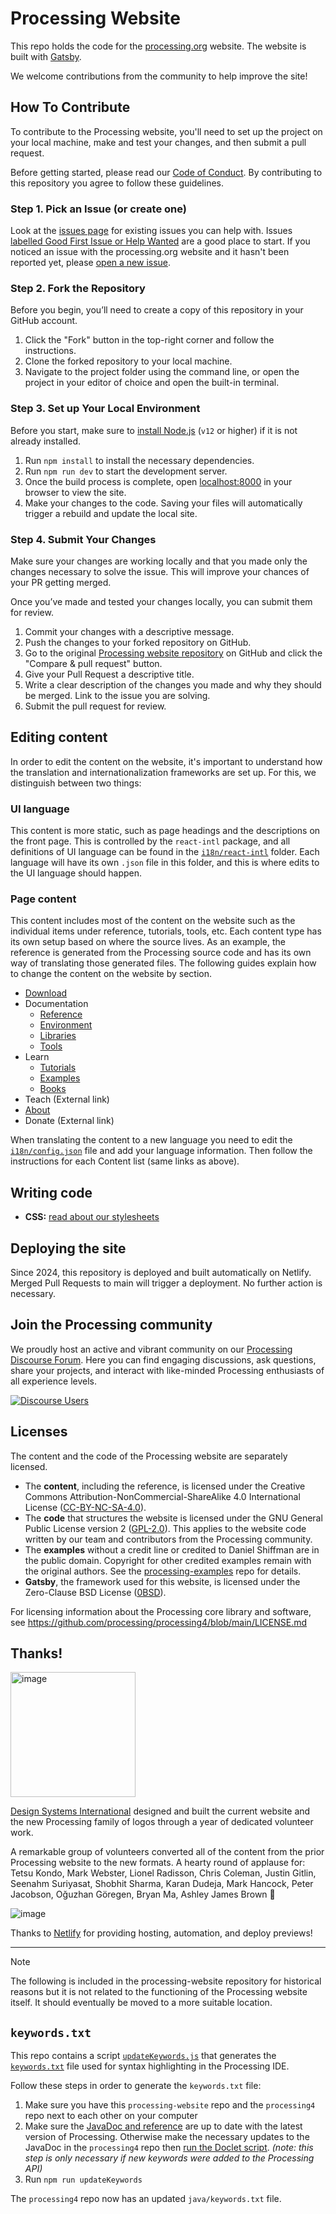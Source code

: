 # Processing Website

This repo holds the code for the [processing.org](https://processing.org) website. The website is built with [Gatsby](https://www.gatsbyjs.com/). 

We welcome contributions from the community to help improve the site!

## How To Contribute

To contribute to the Processing website, you'll need to set up the project on your local machine, make and test your changes, and then submit a pull request.

Before getting started, please read our [Code of Conduct](https://github.com/processing/processing-website/blob/main/CODE-OF-CONDUCT.md). By contributing to this repository you agree to follow these guidelines.

### Step 1. Pick an Issue (or create one)

Look at the [issues page](https://github.com/processing/processing-website/issues) for existing issues you can help with. Issues [labelled Good First Issue or Help Wanted](https://github.com/processing/processing-website/issues?q=is%3Aissue+is%3Aopen+label%3A%22Help+Wanted%22%2C%22Good+First+Issue%22+) are a good place to start. If you noticed an issue with the processing.org website and it hasn't been reported yet, please [open a new issue](https://github.com/processing/processing-website/issues/new/choose).

### Step 2. Fork the Repository

Before you begin, you’ll need to create a copy of this repository in your GitHub account.

1. Click the "Fork" button in the top-right corner and follow the instructions.
2. Clone the forked repository to your local machine.
3. Navigate to the project folder using the command line, or open the project in your editor of choice and open the built-in terminal.

### Step 3. Set up Your Local Environment

Before you start, make sure to [install Node.js](https://nodejs.org/en/download/package-manager) (`v12` or higher) if it is not already installed.

1. Run `npm install` to install the necessary dependencies.
2. Run `npm run dev` to start the development server.
3. Once the build process is complete, open [localhost:8000](http://localhost:8000) in your browser to view the site.
4. Make your changes to the code. Saving your files will automatically trigger a rebuild and update the local site.

### Step 4. Submit Your Changes

Make sure your changes are working locally and that you made only the changes necessary to solve the issue. This will improve your chances of your PR getting merged.

Once you’ve made and tested your changes locally, you can submit them for review.

1. Commit your changes with a descriptive message.
2. Push the changes to your forked repository on GitHub.
3. Go to the original [Processing website repository](https://github.com/processing/processing-website) on GitHub and click the "Compare & pull request" button.
4. Give your Pull Request a descriptive title.
5. Write a clear description of the changes you made and why they should be merged. Link to the issue you are solving.
6. Submit the pull request for review.

## Editing content

In order to edit the content on the website, it's important to understand how the translation and internationalization frameworks are set up. For this, we distinguish between two things:

### UI language

This content is more static, such as page headings and the descriptions on the front page. This is controlled by the `react-intl` package, and all definitions of UI language can be found in the [`i18n/react-intl`](/i18n/react-intl) folder. Each language will have its own `.json` file in this folder, and this is where edits to the UI language should happen.

### Page content

This content includes most of the content on the website such as the individual items under reference, tutorials, tools, etc. Each content type has its own setup based on where the source lives. As an example, the reference is generated from the Processing source code and has its own way of translating those generated files. The following guides explain how to change the content on the website by section.

- [Download](/docs/download.md)
- Documentation
  - [Reference](/docs/reference.md)
  - [Environment](/docs/markdown-pages.md)
  - [Libraries](/docs/libraries.md)
  - [Tools](/docs/tools.md)
- Learn
  - [Tutorials](/docs/tutorials.md)
  - [Examples](/docs/examples.md)
  - [Books](/docs/books.md)
- Teach (External link)
- [About](/docs/markdown-pages.md)
- Donate (External link)

When translating the content to a new language you need to edit the [`i18n/config.json`](/i18n/config.json) file and add your language information. Then follow the instructions for each Content list (same links as above).

## Writing code

- **CSS:** [read about our stylesheets](/docs/css.md)

## Deploying the site

Since 2024, this repository is deployed and built automatically on Netlify. Merged Pull Requests to main will trigger a deployment. No further action is necessary.

## Join the Processing community
We proudly host an active and vibrant community on our [Processing Discourse Forum](https://discourse.processing.org/). Here you can find engaging discussions, ask questions, share your projects, and interact with like-minded Processing enthusiasts of all experience levels.

[![Discourse Users](https://img.shields.io/discourse/users?server=https%3A%2F%2Fdiscourse.processing.org)](https://discourse.processing.org/)

## Licenses

The content and the code of the Processing website are separately licensed.

- The **content**, including the reference, is licensed under the Creative Commons Attribution-NonCommercial-ShareAlike 4.0 International License ([CC-BY-NC-SA-4.0](https://creativecommons.org/licenses/by-nc-sa/4.0/)).
- The **code** that structures the website is licensed under the GNU General Public License version 2 ([GPL-2.0](https://www.gnu.org/licenses/old-licenses/gpl-2.0.html)). This applies to the website code written by our team and contributors from the Processing community.
- The **examples** without a credit line or credited to Daniel Shiffman are in the public domain. Copyright for other credited examples remain with the original authors. See the [processing-examples](https://github.com/processing/processing-examples/) repo for details.
- **Gatsby**, the framework used for this website, is licensed under the Zero-Clause BSD License ([0BSD](https://opensource.org/license/0BSD)).

For licensing information about the Processing core library and software, see https://github.com/processing/processing4/blob/main/LICENSE.md

## Thanks!

<img width="200" alt="image" src="https://github.com/user-attachments/assets/4f4d55f1-6bb1-4657-a448-bac125e50a79">

[Design Systems International](https://designsystems.international/) designed and built the current website and the new Processing family of logos through a year of dedicated volunteer work. 

A remarkable group of volunteers converted all of the content from the prior Processing website to the new formats. A hearty round of applause for: Tetsu Kondo, Mark Webster, Lionel Radisson, Chris Coleman, Justin Gitlin, Seenahm Suriyasat, Shobhit Sharma, Karan Dudeja, Mark Hancock, Peter Jacobson, Oğuzhan Göregen, Bryan Ma, Ashley James Brown 💙

![image](https://github.com/user-attachments/assets/da687f3b-f839-4036-8d14-453b354ca40c)

Thanks to [Netlify](https://www.netlify.com/) for providing hosting, automation, and deploy previews!

---
> [!NOTE]
> The following is included in the processing-website repository for historical reasons but it is not related to the functioning of the Processing website itself. It should eventually be moved to a more suitable location.

## `keywords.txt`

This repo contains a script [`updateKeywords.js`](https://github.com/processing/processing-website/blob/main/scripts/updateKeywords.js) that generates the [`keywords.txt`](https://github.com/processing/processing4/blob/6a2cf8cda35552c62a1a794bb1e20f43fe8ffcda/java/keywords.txt) file used for syntax highlighting in the Processing IDE. 

Follow these steps in order to generate the `keywords.txt` file:

1. Make sure you have this `processing-website` repo and the `processing4` repo next to each other on your computer
2. Make sure the [JavaDoc and reference](https://github.com/processing/processing-website/blob/main/docs/reference.md) are up to date with the latest version of Processing. Otherwise make the necessary updates to the JavaDoc in the `processing4` repo then [run the Doclet script](https://github.com/processing/processing-doclet/blob/main/README.md). _(note: this step is only necessary if new keywords were added to the Processing API)_
3. Run `npm run updateKeywords`

The `processing4` repo now has an updated `java/keywords.txt` file.
